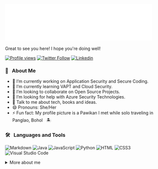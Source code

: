 ![hello, world](images/hello.svg)
<div>Great to see you here! I hope you're doing well!</div>

[![Profile views](https://visitor-badge.glitch.me/badge?page_id=iamsywid.iamsywid)][github]
[![Twitter Follow](https://img.shields.io/twitter/follow/iamsywid?style=social)][twitter]
[![Linkedin](https://img.shields.io/badge/LinkedIn-0A66C2?style=social&logo=linkedin)][linkedin]



### 🧩 &nbsp; About Me

- 🔭 I’m currently working on Application Security and Secure Coding.
- 🌱 I’m currently learning VAPT and Cloud Security.
- 👯 I’m looking to collaborate on Open Source Projects.
- 🤔 I’m looking for help with Azure Security Technologies.
- 💬 Talk to me about tech, books and ideas.
- 😄 Pronouns: She/Her
- ⚡ Fun fact: My profile picture is a Pawikan I met while solo traveling in Panglao, Bohol &nbsp; 🏝️

### 🛠 &nbsp; Languages and Tools
![Markdown](https://img.shields.io/badge/Markdown-white?logo=markdown&logoColor=000000&style=for-the-badge)
![Java](https://img.shields.io/badge/Java-white?logo=java&logoColor=007396&style=for-the-badge)
![JavaScript](https://img.shields.io/badge/JavaScript-white?logo=javascript&logoColor=F7DF1E&style=for-the-badge)
![Python](https://img.shields.io/badge/Python-white?logo=python&logoColor=3776AB&style=for-the-badge)
![HTML](https://img.shields.io/badge/HTML5-white?logo=html5&logoColor=E34F26&style=for-the-badge)
![CSS3](https://img.shields.io/badge/CSS3-white?logo=css3&logoColor=1572B6&style=for-the-badge)
![Visual Studio Code](https://img.shields.io/badge/Visual%20Studio%20Code-white?logo=visualstudiocode&logoColor=1572B6&style=for-the-badge)

<details>
<summary>More about me</summary> 

  ```java
    class HelloWorld {
        public static void main(String[] args) {
            System.out.println("我特别喜欢学外语。");
            System.out.println("Ich komme von den Philippinen.");
            System.out.println("Masaya akong makilala kayo. \uD83D\uDE0A");
        }
    }
  ```

👩‍💻 &nbsp; I like reading, languages and note-taking!\
Recently trying to learn more about Zettelkasten and been exploring [Obsidian](https://obsidian.md/).

🐢 &nbsp; I may take a long time to process things.

🚀 &nbsp; We'll get there. Life is an adventure! &nbsp; 🌌

👩‍🌾 &nbsp; A time to grow. A time to learn.

![growing my notes](images/growing-my-notes-00.gif)

</details>

[github]: https://github.com/iamsywid
[linkedin]: https://www.linkedin.com/in/christinebalanaa/
[twitter]: https://twitter.com/iamsywid
